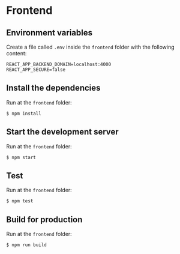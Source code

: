 # Frontend

## Environment variables

Create a file called `.env` inside the `frontend` folder with the following content:

```
REACT_APP_BACKEND_DOMAIN=localhost:4000
REACT_APP_SECURE=false
```

## Install the dependencies

Run at the `frontend` folder:

```
$ npm install
```

## Start the development server

Run at the `frontend` folder:

```
$ npm start
```

## Test

Run at the `frontend` folder:

```
$ npm test
```

## Build for production

Run at the `frontend` folder:

```
$ npm run build
```
